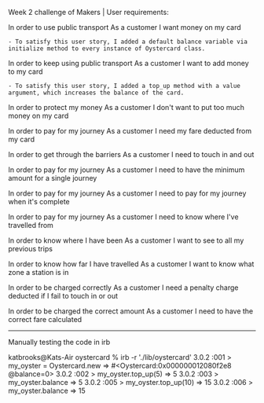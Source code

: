 Week 2 challenge of Makers | User requirements:

In order to use public transport
As a customer
I want money on my card 

    - To satisfy this user story, I added a default balance variable via initialize method to every instance of Oystercard class.  

In order to keep using public transport
As a customer
I want to add money to my card

    - To satisfy this user story, I added a top_up method with a value argument, which increases the balance of the card.

In order to protect my money
As a customer
I don't want to put too much money on my card

In order to pay for my journey
As a customer
I need my fare deducted from my card

In order to get through the barriers
As a customer
I need to touch in and out

In order to pay for my journey
As a customer
I need to have the minimum amount for a single journey

In order to pay for my journey
As a customer
I need to pay for my journey when it's complete

In order to pay for my journey
As a customer
I need to know where I've travelled from

In order to know where I have been
As a customer
I want to see to all my previous trips

In order to know how far I have travelled
As a customer
I want to know what zone a station is in

In order to be charged correctly
As a customer
I need a penalty charge deducted if I fail to touch in or out

In order to be charged the correct amount
As a customer
I need to have the correct fare calculated

----------------------------------------------------------------
Manually testing the code in irb

katbrooks@Kats-Air oystercard % irb -r './lib/oystercard'
3.0.2 :001 > my_oyster = Oystercard.new
 => #<Oystercard:0x000000012080f2e8 @balance=0> 
3.0.2 :002 > my_oyster.top_up(5)
 => 5 
3.0.2 :003 > my_oyster.balance
 => 5 
3.0.2 :005 > my_oyster.top_up(10)
 => 15 
3.0.2 :006 > my_oyster.balance
 => 15 